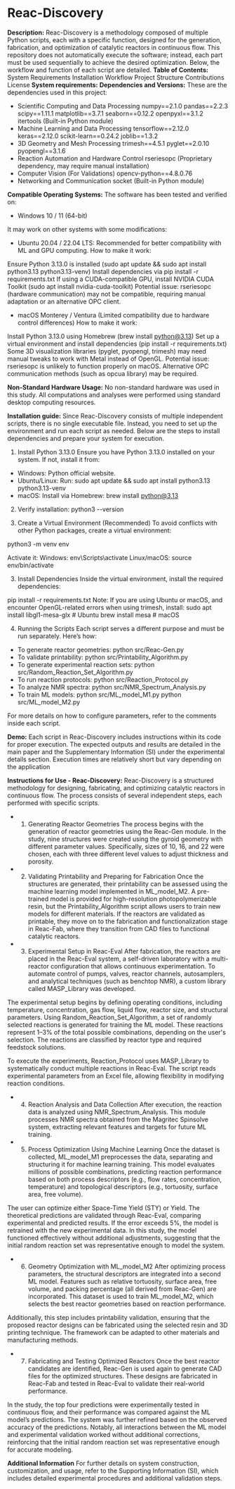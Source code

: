 # Reac-Discovery
**Description:**
Reac-Discovery is a methodology composed of multiple Python scripts, each with a specific function, designed for the generation, fabrication, and optimization of catalytic reactors in continuous flow. This repository does not automatically execute the software; instead, each part must be used sequentially to achieve the desired optimization. Below, the workflow and function of each script are detailed.
**Table of Contents:**
System Requirements
Installation
Workflow
Project Structure
Contributions
License
**System requirements:**
**Dependencies and Versions:**
These are the dependencies used in this project:
+ Scientific Computing and Data Processing
numpy==2.1.0
pandas==2.2.3
scipy==1.11.1
matplotlib==3.7.1
seaborn==0.12.2
openpyxl==3.1.2
itertools (Built-in Python module)
+ Machine Learning and Data Processing
tensorflow==2.12.0
keras==2.12.0
scikit-learn==0.24.2
joblib==1.3.2
+ 3D Geometry and Mesh Processing
trimesh==4.5.1
pyglet==2.0.10
pyopengl==3.1.6
+ Reaction Automation and Hardware Control
rseriesopc (Proprietary dependency, may require manual installation)
+ Computer Vision (For Validations)
opencv-python==4.8.0.76
+ Networking and Communication
socket (Built-in Python module)

**Compatible Operating Systems:**
The software has been tested and verified on:

+ Windows 10 / 11 (64-bit)

It may work on other systems with some modifications:

+ Ubuntu 20.04 / 22.04 LTS: Recommended for better compatibility with ML and GPU computing.
How to make it work:

Ensure Python 3.13.0 is installed (sudo apt update && sudo apt install python3.13 python3.13-venv)
Install dependencies via pip install -r requirements.txt
If using a CUDA-compatible GPU, install NVIDIA CUDA Toolkit (sudo apt install nvidia-cuda-toolkit)
Potential issue: rseriesopc (hardware communication) may not be compatible, requiring manual adaptation or an alternative OPC client.

+ macOS Monterey / Ventura (Limited compatibility due to hardware control differences)
How to make it work:

Install Python 3.13.0 using Homebrew (brew install python@3.13)
Set up a virtual environment and install dependencies (pip install -r requirements.txt)
Some 3D visualization libraries (pyglet, pyopengl, trimesh) may need manual tweaks to work with Metal instead of OpenGL.
Potential issue: rseriesopc is unlikely to function properly on macOS. Alternative OPC communication methods (such as opcua library) may be required.

**Non-Standard Hardware Usage:**
No non-standard hardware was used in this study. All computations and analyses were performed using standard desktop computing resources.

**Installation guide:**
Since Reac-Discovery consists of multiple independent scripts, there is no single executable file. Instead, you need to set up the environment and run each script as needed. Below are the steps to install dependencies and prepare your system for execution.

1. Install Python 3.13.0
Ensure you have Python 3.13.0 installed on your system. If not, install it from:

+ Windows: Python official website.
+ Ubuntu/Linux: Run:
sudo apt update && sudo apt install python3.13 python3.13-venv
+ macOS: Install via Homebrew:
brew install python@3.13

2. Verify installation:
python3 --version

2. Create a Virtual Environment (Recommended)
To avoid conflicts with other Python packages, create a virtual environment:

python3 -m venv env

Activate it:
Windows: env\Scripts\activate
Linux/macOS: source env/bin/activate

3. Install Dependencies
Inside the virtual environment, install the required dependencies:

pip install -r requirements.txt
Note: If you are using Ubuntu or macOS, and encounter OpenGL-related errors when using trimesh, install:
sudo apt install libgl1-mesa-glx  # Ubuntu
brew install mesa                 # macOS

4. Running the Scripts
Each script serves a different purpose and must be run separately. Here’s how:

+ To generate reactor geometries:
python src/Reac-Gen.py
+ To validate printability:
python src/Printability_Algorithm.py
+ To generate experimental reaction sets:
python src/Random_Reaction_Set_Algorithm.py
+ To run reaction protocols:
python src/Reaction_Protocol.py
+ To analyze NMR spectra:
python src/NMR_Spectrum_Analysis.py
+ To train ML models:
python src/ML_model_M1.py
python src/ML_model_M2.py

For more details on how to configure parameters, refer to the comments inside each script.

**Demo:**
Each script in Reac-Discovery includes instructions within its code for proper execution. The expected outputs and results are detailed in the main paper and the Supplementary Information (SI) under the experimental details section. Execution times are relatively short but vary depending on the application

**Instructions for Use - Reac-Discovery:**
Reac-Discovery is a structured methodology for designing, fabricating, and optimizing catalytic reactors in continuous flow. The process consists of several independent steps, each performed with specific scripts.

+ 1. Generating Reactor Geometries
The process begins with the generation of reactor geometries using the Reac-Gen module. In the study, nine structures were created using the gyroid geometry with different parameter values. Specifically, sizes of 10, 16, and 22 were chosen, each with three different level values to adjust thickness and porosity.

+ 2. Validating Printability and Preparing for Fabrication
Once the structures are generated, their printability can be assessed using the machine learning model implemented in ML_model_M2. A pre-trained model is provided for high-resolution photopolymerizable resin, but the Printability_Algorithm script allows users to train new models for different materials. If the reactors are validated as printable, they move on to the fabrication and functionalization stage in Reac-Fab, where they transition from CAD files to functional catalytic reactors.

+ 3. Experimental Setup in Reac-Eval
After fabrication, the reactors are placed in the Reac-Eval system, a self-driven laboratory with a multi-reactor configuration that allows continuous experimentation. To automate control of pumps, valves, reactor channels, autosamplers, and analytical techniques (such as benchtop NMR), a custom library called MASP_Library was developed.

The experimental setup begins by defining operating conditions, including temperature, concentration, gas flow, liquid flow, reactor size, and structural parameters. Using Random_Reaction_Set_Algorithm, a set of randomly selected reactions is generated for training the ML model. These reactions represent 1–3% of the total possible combinations, depending on the user's selection. The reactions are classified by reactor type and required feedstock solutions.

To execute the experiments, Reaction_Protocol uses MASP_Library to systematically conduct multiple reactions in Reac-Eval. The script reads experimental parameters from an Excel file, allowing flexibility in modifying reaction conditions.

+ 4. Reaction Analysis and Data Collection
After execution, the reaction data is analyzed using NMR_Spectrum_Analysis. This module processes NMR spectra obtained from the Magritec Spinsolve system, extracting relevant features and targets for future ML training.

+ 5. Process Optimization Using Machine Learning
Once the dataset is collected, ML_model_M1 preprocesses the data, separating and structuring it for machine learning training. This model evaluates millions of possible combinations, predicting reaction performance based on both process descriptors (e.g., flow rates, concentration, temperature) and topological descriptors (e.g., tortuosity, surface area, free volume).

The user can optimize either Space-Time Yield (STY) or Yield. The theoretical predictions are validated through Reac-Eval, comparing experimental and predicted results. If the error exceeds 5%, the model is retrained with the new experimental data. In this study, the model functioned effectively without additional adjustments, suggesting that the initial random reaction set was representative enough to model the system.

+ 6. Geometry Optimization with ML_model_M2
After optimizing process parameters, the structural descriptors are integrated into a second ML model. Features such as relative tortuosity, surface area, free volume, and packing percentage (all derived from Reac-Gen) are incorporated. This dataset is used to train ML_model_M2, which selects the best reactor geometries based on reaction performance.

Additionally, this step includes printability validation, ensuring that the proposed reactor designs can be fabricated using the selected resin and 3D printing technique. The framework can be adapted to other materials and manufacturing methods.

+ 7. Fabricating and Testing Optimized Reactors
Once the best reactor candidates are identified, Reac-Gen is used again to generate CAD files for the optimized structures. These designs are fabricated in Reac-Fab and tested in Reac-Eval to validate their real-world performance.

In the study, the top four predictions were experimentally tested in continuous flow, and their performance was compared against the ML model’s predictions. The system was further refined based on the observed accuracy of the predictions. Notably, all interactions between the ML model and experimental validation worked without additional corrections, reinforcing that the initial random reaction set was representative enough for accurate modeling.

**Additional Information**
For further details on system construction, customization, and usage, refer to the Supporting Information (SI), which includes detailed experimental procedures and additional validation steps.
